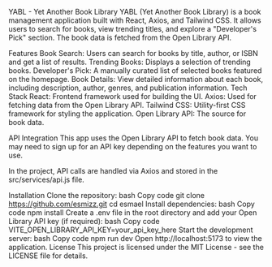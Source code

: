 YABL - Yet Another Book Library
YABL (Yet Another Book Library) is a book management application built with React, Axios, and Tailwind CSS. It allows users to search for books, view trending titles, and explore a "Developer's Pick" section. The book data is fetched from the Open Library API.

Features
Book Search: Users can search for books by title, author, or ISBN and get a list of results.
Trending Books: Displays a selection of trending books.
Developer's Pick: A manually curated list of selected books featured on the homepage.
Book Details: View detailed information about each book, including description, author, genres, and publication information.
Tech Stack
React: Frontend framework used for building the UI.
Axios: Used for fetching data from the Open Library API.
Tailwind CSS: Utility-first CSS framework for styling the application.
Open Library API: The source for book data.

API Integration
This app uses the Open Library API to fetch book data. You may need to sign up for an API key depending on the features you want to use.

In the project, API calls are handled via Axios and stored in the src/services/api.js file.

Installation
Clone the repository:
bash
Copy code
git clone <https://github.com/esmizz.git>
cd esmael
Install dependencies:
bash
Copy code
npm install
Create a .env file in the root directory and add your Open Library API key (if required):
bash
Copy code
VITE_OPEN_LIBRARY_API_KEY=your_api_key_here
Start the development server:
bash
Copy code
npm run dev
Open http://localhost:5173 to view the application.
License
This project is licensed under the MIT License - see the LICENSE file for details.